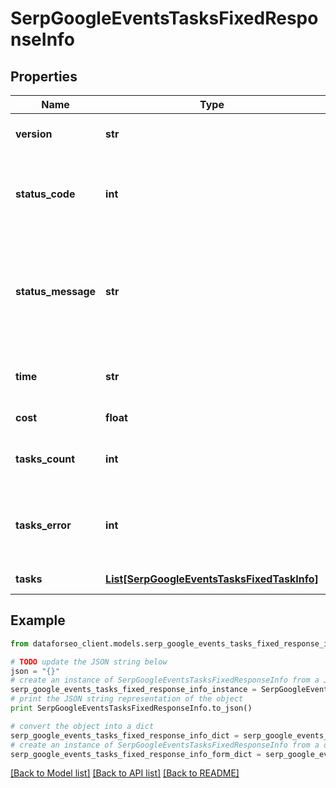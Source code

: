 # SerpGoogleEventsTasksFixedResponseInfo


## Properties

Name | Type | Description | Notes
------------ | ------------- | ------------- | -------------
**version** | **str** | the current version of the API | [optional] 
**status_code** | **int** | general status code you can find the full list of the response codes here | [optional] 
**status_message** | **str** | general informational message you can find the full list of general informational messages here | [optional] 
**time** | **str** | total execution time, seconds | [optional] 
**cost** | **float** | total tasks cost, USD | [optional] 
**tasks_count** | **int** | the number of tasks in the tasks array | [optional] 
**tasks_error** | **int** | the number of tasks in the tasks array returned with an error | [optional] 
**tasks** | [**List[SerpGoogleEventsTasksFixedTaskInfo]**](SerpGoogleEventsTasksFixedTaskInfo.md) | array of tasks | [optional] 

## Example

```python
from dataforseo_client.models.serp_google_events_tasks_fixed_response_info import SerpGoogleEventsTasksFixedResponseInfo

# TODO update the JSON string below
json = "{}"
# create an instance of SerpGoogleEventsTasksFixedResponseInfo from a JSON string
serp_google_events_tasks_fixed_response_info_instance = SerpGoogleEventsTasksFixedResponseInfo.from_json(json)
# print the JSON string representation of the object
print SerpGoogleEventsTasksFixedResponseInfo.to_json()

# convert the object into a dict
serp_google_events_tasks_fixed_response_info_dict = serp_google_events_tasks_fixed_response_info_instance.to_dict()
# create an instance of SerpGoogleEventsTasksFixedResponseInfo from a dict
serp_google_events_tasks_fixed_response_info_form_dict = serp_google_events_tasks_fixed_response_info.from_dict(serp_google_events_tasks_fixed_response_info_dict)
```
[[Back to Model list]](../README.md#documentation-for-models) [[Back to API list]](../README.md#documentation-for-api-endpoints) [[Back to README]](../README.md)


